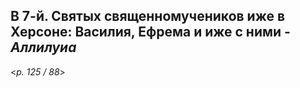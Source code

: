 
## В 7-й. Святых священномучеников иже в Херсоне: Василия, Ефрема и иже с ними - *Аллилуиа*

<*p. 125 / 88*>
